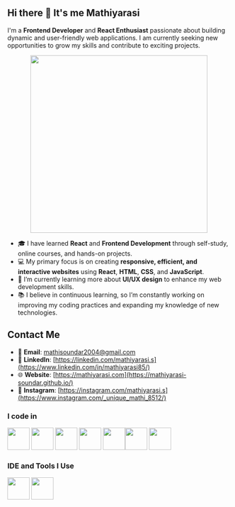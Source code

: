 ## Hi there 👋 It's me Mathiyarasi

 I'm a **Frontend Developer** and **React Enthusiast** passionate about building dynamic and user-friendly web applications. I am currently seeking new opportunities to grow my skills and contribute to exciting projects.

<div align="center">
<img src="https://github.com/user-attachments/assets/f0ab21b7-494c-4aef-9cfd-e14916301745" alt="" width="400"/>
</div>
     
- 🎓 I have learned **React** and **Frontend Development** through self-study, online courses, and hands-on projects.
- 💻 My primary focus is on creating **responsive, efficient, and interactive websites** using **React**, **HTML**, **CSS**, and **JavaScript**.
- 🌱 I’m currently learning more about **UI/UX design** to enhance my web development skills.
- 📚 I believe in continuous learning, so I’m constantly working on improving my coding practices and expanding my knowledge of new technologies.

## Contact Me

- 📧 **Email**: mathisoundar2004@gmail.com
- 💼 **LinkedIn**: [https://linkedin.com/mathiyarasi.s](https://www.linkedin.com/in/mathiyarasi85/)
- 🌐 **Website**: [https://mathiyarasi.com](https://mathiyarasi-soundar.github.io/)
- 📸 **Instagram**: [https://instagram.com/mathiyarasi.s](https://www.instagram.com/_unique_mathi_8512/)

### I code in
<img height="50" width="50" src="https://img.icons8.com/color/48/000000/html-5.png" /> <img height="50" width="50" src="https://img.icons8.com/color/48/000000/css3.png" /> <img height="50" width="50" src="https://img.icons8.com/color/48/000000/sass.png"/> <img height="50" width="50" src="https://img.icons8.com/color/48/000000/bootstrap.png" />
<img height="50" width="50" src="https://img.icons8.com/color/48/000000/javascript.png"/><img height="50" width="50" src="https://img.icons8.com/color/48/000000/react-native.png"/>  <img height="50" width="50" src="https://img.icons8.com/color/48/000000/nodejs.png"/> 

### IDE and Tools I Use
<img height="50" width="50" src="https://img.icons8.com/color/48/000000/visual-studio-code-2019.png"/>  <img height="50" width="50" src="https://img.icons8.com/color/50/000000/git.png"/> 
